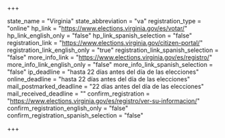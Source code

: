 +++

state_name = "Virginia"
state_abbreviation = "va"
registration_type = "online"
hp_link = "https://www.elections.virginia.gov/es/votar/"
hp_link_english_only = "false"
hp_link_spanish_selection = "false"
registration_link = "https://www.elections.virginia.gov/citizen-portal/"
registration_link_english_only = "true"
registration_link_spanish_selection = "false"
more_info_link = "https://www.elections.virginia.gov/es/registro/"
more_info_link_english_only = "false"
more_info_link_spanish_selection = "false"
ip_deadline = "hasta 22 días antes del día de las elecciones"
online_deadline = "hasta 22 días antes del día de las elecciones"
mail_postmarked_deadline = "22 días antes del día de las elecciones"
mail_received_deadline = ""
confirm_registration = "https://www.elections.virginia.gov/es/registro/ver-su-informacion/"
confirm_registration_english_only = "false"
confirm_registration_spanish_selection = "false"

+++